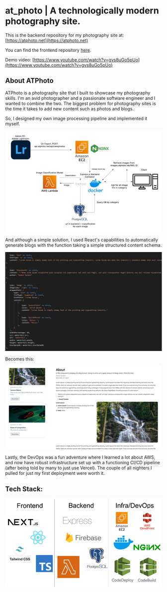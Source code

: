 # at_photo | A technologically modern photography site.

This is the backend repository for my photography site at: [https://atphoto.net](https://atphoto.net)

You can find the frontend repository [here](https://github.com/m3di0cre3/at_photo_frontend).

Demo video: [https://www.youtube.com/watch?v=gvs8uGo5pUo](https://www.youtube.com/watch?v=gvs8uGo5pUo)

## About ATPhoto


ATPhoto is a photography site that I built to showcase my photography skills. I'm an avid photographer and a passionate software engineer and I wanted to combine the two. The biggest problem for photography sites is the time it takes to add new content such as photos and blogs.

So, I designed my own image processing pipeline and implemented it myself.

![image](readmeImgs/ATPhotoImageClassificationPipeline.png)

And although a simple solution, I used React's capabilities to automatically generate blogs with the function taking a simple structured content schema.

![image](readmeImgs/blogComponentsSS.png)

Becomes this:

![image](readmeImgs/blogSS.png)


Lastly, the DevOps was a fun adventure where I learned a lot about AWS, and now have robust infrastructure set up with a functioning CI/CD pipeline (after being told by many to just use Vercel). The couple of all nighters I pulled for just my first deployment were worth it.


## Tech Stack:

![image](readmeImgs/ATPhotoTechStack.png)